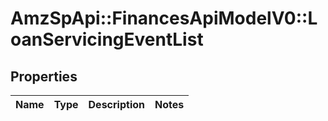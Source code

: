 # AmzSpApi::FinancesApiModelV0::LoanServicingEventList

## Properties
Name | Type | Description | Notes
------------ | ------------- | ------------- | -------------

